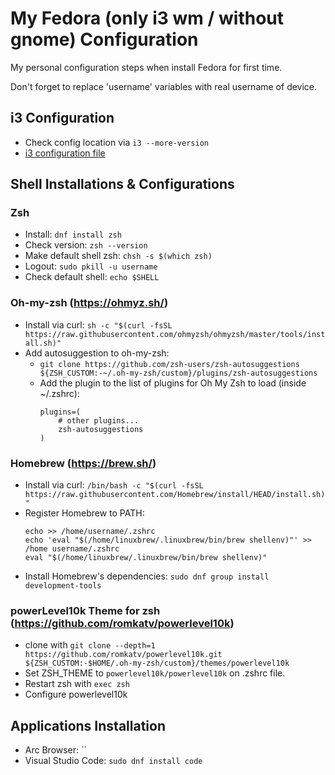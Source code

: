# My Fedora (only i3 wm / without gnome) Configuration
My personal configuration steps when install Fedora for first time.

Don't forget to replace 'username' variables with real username of device.

## i3 Configuration
- Check config location via `i3 --more-version`
- [i3 configuration file](https://github.com/mumudevx/i3-config)

## Shell Installations & Configurations

### Zsh
- Install: `dnf install zsh`
- Check version: `zsh --version`
- Make default shell zsh: `chsh -s $(which zsh)`
- Logout: `sudo pkill -u username`
- Check default shell: `echo $SHELL`

### Oh-my-zsh (https://ohmyz.sh/)
- Install via curl: `sh -c "$(curl -fsSL https://raw.githubusercontent.com/ohmyzsh/ohmyzsh/master/tools/install.sh)"`
- Add autosuggestion to oh-my-zsh:
  - `git clone https://github.com/zsh-users/zsh-autosuggestions ${ZSH_CUSTOM:-~/.oh-my-zsh/custom}/plugins/zsh-autosuggestions`
  - Add the plugin to the list of plugins for Oh My Zsh to load (inside ~/.zshrc):
    ```
    plugins=( 
        # other plugins...
        zsh-autosuggestions
    )
    ```

### Homebrew (https://brew.sh/)
- Install via curl: `/bin/bash -c "$(curl -fsSL https://raw.githubusercontent.com/Homebrew/install/HEAD/install.sh)"`
- Register Homebrew to PATH:
    ```
    echo >> /home/username/.zshrc
    echo 'eval "$(/home/linuxbrew/.linuxbrew/bin/brew shellenv)"' >> /home username/.zshrc
    eval "$(/home/linuxbrew/.linuxbrew/bin/brew shellenv)"
    ```
- Install Homebrew's dependencies: `sudo dnf group install development-tools`

### powerLevel10k Theme for zsh (https://github.com/romkatv/powerlevel10k)
- clone with `git clone --depth=1 https://github.com/romkatv/powerlevel10k.git ${ZSH_CUSTOM:-$HOME/.oh-my-zsh/custom}/themes/powerlevel10k`
- Set ZSH_THEME to `powerlevel10k/powerlevel10k` on .zshrc file.
- Restart zsh with `exec zsh`
- Configure powerlevel10k

## Applications Installation
- Arc Browser: ``
- Visual Studio Code: `sudo dnf install code`
